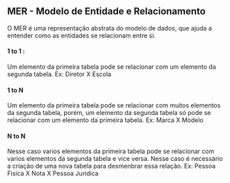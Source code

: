 ## MER -  Modelo de Entidade e Relacionamento

O MER é uma representação abstrata do modelo de dados, que ajuda a entender como as entidades se relacionam entre si.

#### 1 to 1 :

Um elemento da primeira tabela pode se relacionar com um elemento da segunda tabela.
Ex: Diretor X Escola

#### 1 to N

Um elemento da primeira tabela pode se relacionar com muitos elementos da segunda tabela, porém, um elemento da segunda tabela só pode se relacionar com um elemento da primeira tabela.
Ex: Marca X Modelo

#### N to N

Nesse caso varios elementos da primeira tabela pode se relacionar com varios elementos da segunda tabela e vice versa. Nesse caso é necessário a criação de uma nova tabela para desmenbrar essa relação.
Ex:
Pessoa Fisica X Nota X Pessoa Juridica